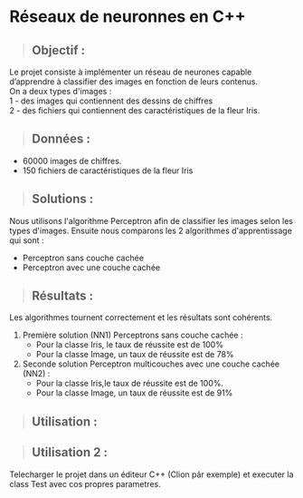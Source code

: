 # Réseaux de neuronnes en C++
> ## Objectif :
Le projet consiste à implémenter un réseau de neurones capable d’apprendre à classifier des images en fonction de leurs contenus.
</br>
On a deux types d'images :
</br>1 - des images qui contiennent des dessins de chiffres
</br>2 - des fichiers qui contiennent des caractéristiques de la fleur Iris. 

> ## Données :
- 60000 images de chiffres.
- 150 fichiers de caractéristiques de la fleur Iris

> ## Solutions :
Nous utilisons l'algorithme Perceptron afin de classifier les images selon les types d'images. Ensuite nous comparons les 2 algorithmes d'apprentissage
qui sont : 
- Perceptron  sans couche cachée
- Perceptron  avec une couche cachée

> ## Résultats :
Les algorithmes tournent correctement et les résultats sont cohérents.
1. Première solution (NN1) Perceptrons  sans couche cachée :
	- Pour la classe Iris, le taux de réussite est de 100% 
	- Pour la classe Image, un taux de réussite est de 78%
2. Seconde solution Perceptron multicouches avec une couche cachée (NN2) :
	- Pour la classe Iris,le taux de réussite est de 100%.
	- Pour la classe Image, un taux de réussite est de 91%

> ## Utilisation :

>## Utilisation 2 : 
Telecharger le projet dans un éditeur C++ (Clion pâr exemple) et executer la class Test avec cos propres parametres.
